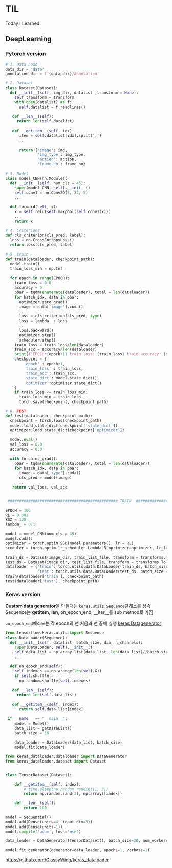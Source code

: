 # TIL
Today I Learned     
   
## DeepLearning 
### Pytorch version

```python
# 1. Data Load
data_dir = 'data'
annotation_dir = f'{data_dir}/Annotation'

# 2. Dataset 
class Dataset(Dataset):
  def __init__(self, img_dir, datalist ,transform = None):
    self.transform = transform
    with open(datalist) as f:
      self.datalist = f.readlines()
   
   def __len__(self): 
     return len(self.datalist)
     
   def __getitem__(self, idx):
      item = self.datalist[idx].split(',')
      ..
      
      return {'image': img, 
              'img_type': img_type,
              'action': action,
              'frame_no': frame_no}
              
# 3. Model
class model_CNN(nn.Module):
  def __init__(self, num_cls = 45):
    super(model_CNN, self).__init__()
    self.conv1 = nn.Conv2D(3, 32, 5)
    ...
    
  def forward(self, x):
    x = self.relu(self.maxpool(self.conv1(x)))
    ...
    return x

# 4. Criterions
def cls_criterion(cls_pred, label):
  loss = nn.CrossEntropyLoss()
  return loss(cls_pred, label)
  
# 5. train 
def train(dataloader, checkpoint_path):
  model.train()
  train_loss_min = np.Inf
  
  for epoch in range(EPOCH):
    train_loss = 0.0
    accuracy = 0
    pbar = tqdm(enumerate(dataloader), total = len(dataloader))
    for batch_idx, data in pbar:
      optimizer.zero_grad()
      image = data['image'].cuda()
      ..
      loss = cls_criterion(cls_pred, type)
      loss = lambda_ + loss
      ..
      loss.backward()
      optimizer.step()
      scheduler.step()
    train_loss = train_loss/len(dataloader)
    train_acc = accuracy/len(dataloader)
    print(f'EPOCH:{epoch+1} train loss: {train_loss} train accuracy: {train_acc}')
    checkpoint = {
        'epoch' : epoch+1,
        'train_loss' : train_loss,
        'train_acc': train_acc,
        'state_dict': model.state_dict(),
        'optimizer':optimizer.state_dict()
    }
    if train_loss <= train_loss_min:
      train_loss_min = train_loss
      torch.save(checkpoint, checkpoint_path)

# 6. TEST
def test(dataloader, checkpoint_path):
  checkpoint = torch.load(checkpoint_path)
  model.load_state_dict(checkpoint['state_dict'])
  optimizer.load_state_dict(checkpoint['optimizer'])
  
  model.eval()
  val_loss = 0.0
  accuracy = 0.0
  
  with torch.no_grad():
    pbar = tqdm(enumerate(dataloader), total = len(dataloader))
    for batch_idx, data in pbar:
      image = data['type'].cuda()
      cls_pred = model(image)
      ..
   return val_loss, val_acc


 ################################################ TRAIN  ################################################

EPOCH = 100
RL = 0.001
BSZ = 128
lambda_ = 0.1

model = model_CNN(num_cls = 45)
model.cuda()
optimizer = torch.optim.SGD(model.parameters(), lr = RL)
sceduler = torch.optim.lr_scheduler.LambdaLR(optimizer=optimizer, lr_lambda = lambda epoch:0.95**epoch, last_epoch = -1)

train_ds = Dataset(image_dir, train_list_file, transform = transforms.ToTensor())
test_ds = Dataset(image_dir, test_list_file, transform = transforms.ToTensor())
dataloader = {'train': torch.utils.data.DataLoader(train_ds, batch_size = BSZ, shuffle = True),
              'test': torch.utils.data.DataLoader(test_ds, batch_size = BSZ, shuffle = False)}
train(dataloader['train'], checkpoint_path)
test(dataloader['test'], checkpoint_path)
```
### Keras version    
**Custom data generator**을 만들때는 ```keras.utils.Sequence```클래스를 상속  
Sequence는 __getitem__, __len__, on_epoch_end, __iter__를 sub method로 가짐  

```on_epoch_end```메소드는 각 epoch의 맨 처음과 맨 끝에 실행
[keras Datagenerator](http://www.kwangsiklee.com/2018/11/keras%EC%97%90%EC%84%9C-sequence%EB%A5%BC-%EC%9D%B4%EC%9A%A9%ED%95%98%EC%97%AC-%EB%8C%80%EC%9A%A9%EB%9F%89-%EB%8D%B0%EC%9D%B4%ED%84%B0%EC%85%8B-%EC%B2%98%EB%A6%AC%ED%95%98%EA%B8%B0/)
```python
from tensorflow.keras.utils import Sequence
class DataLoader(Sequence):
  def __init__(self, datalist, batch_size, dim, n_channels):
    super(DataLoader, self).__init__()
    self.data_list = np.array_list(data_list, len(data_list)//batch_size)
    ...
    
  def on_epoch_end(self):
    self.indexes == np.arange(len(self.X))
    if self.shuffle:
      np.random.shuffle(self.indexes)
      
   def __len__(self):
     return len(self.data_list)
     
   def __getitem__(self, index):
      return self.data_list[index]
 
 if __name__ == "__main__":
    model = Model()
    data_list = getDataList()
    batch_size = 16
    
    data_loader = DataLoader(data_list, batch_size)
    model.fit(data_loader)
```
```python
from keras_dataloader.dataloader import DataGenerator
from keras_dataloader.dataset import Dataset


class TensorDataset(Dataset):

    def __getitem__(self, index):
        # time.sleep(np.random.randint(1, 3))
        return np.random.rand(3), np.array([index])

    def __len__(self):
        return 100
        
model = Sequential()
model.add(Dense(units=4, input_dim=3))
model.add(Dense(units=1))
model.compile('adam', loss='mse')

data_loader = DataGenerator(TensorDataset(), batch_size=20, num_workers=0)

model.fit_generator(generator=data_loader, epochs=1, verbose=1)
```
https://github.com/GlassyWing/keras_dataloader
